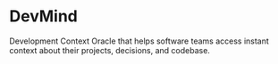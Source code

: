 # DevMind
Development Context Oracle that helps software teams access instant context about their projects, decisions, and codebase.
